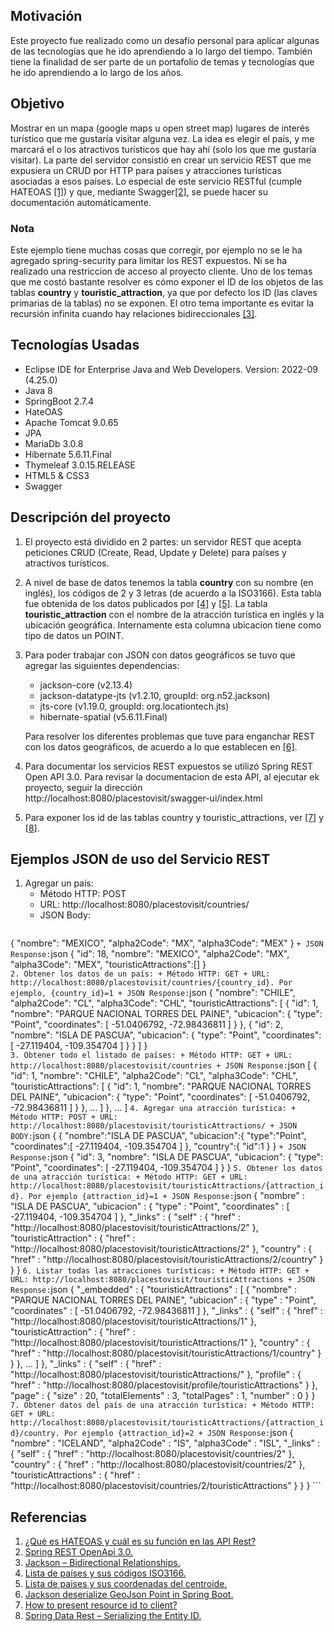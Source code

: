 ## Motivación

Este proyecto fue realizado como un desafío personal para aplicar algunas de las tecnologías que he ido aprendiendo a lo largo del tiempo. También tiene la finalidad de ser parte de un portafolio de temas y tecnologías que he ido aprendiendo a lo largo de los años.

## Objetivo

Mostrar en un mapa (google maps u open street map) lugares de interés turístico que me gustaría visitar alguna vez. La idea es elegir el país, y me marcará el o los atractivos turísticos que hay ahí (solo los que me gustaría visitar).
La parte del servidor consistió en crear un servicio REST que me expusiera un CRUD por HTTP para países y atracciones turísticas asociadas a esos países. Lo especial de este servicio RESTful (cumple HATEOAS [\[1\]](#ref1)) y que, mediante Swagger[\[2\]](#ref2), se puede hacer su documentación automáticamente.

### Nota
Este ejemplo tiene muchas cosas que corregir, por ejemplo no se le ha agregado spring-security para limitar los REST expuestos. Ni se ha realizado una restriccion de acceso al proyecto cliente.
Uno de los temas que me costó bastante resolver es cómo exponer el ID de los objetos de las tablas __country__ y __touristic\_attraction__, ya que por defecto los ID (las claves primarias de la tablas) no se exponen.
El otro tema importante es evitar la recursión infinita cuando hay relaciones bidireccionales [\[3\]](#ref3).

## Tecnologías Usadas

- Eclipse IDE for Enterprise Java and Web Developers. Version: 2022-09 (4.25.0)
- Java 8
- SpringBoot 2.7.4
- HateOAS
- Apache Tomcat 9.0.65
- JPA
- MariaDb 3.0.8
- Hibernate 5.6.11.Final
- Thymeleaf 3.0.15.RELEASE
- HTML5 & CSS3
- Swagger

## Descripción del proyecto

1. El proyecto está dividido en 2 partes: un servidor REST que acepta peticiones CRUD (Create, Read, Update y Delete) para países y atractivos turísticos.
2. A nivel de base de datos tenemos la tabla **country** con su nombre (en inglés), los códigos de 2 y 3 letras (de acuerdo a la ISO3166). Esta tabla fue obtenida de los datos publicados por [\[4\]](#ref4) y [\[5\]](#ref5). La tabla **touristic_attraction** con el nombre de la atracción turística en inglés y la ubicación geográfica. Internamente esta columna ubicacion tiene como tipo de datos un POINT.
3. Para poder trabajar con JSON con datos geográficos se tuvo que agregar las siguientes dependencias:
    + jackson-core (v2.13.4)
    + jackson-datatype-jts (v1.2.10, groupId: org.n52.jackson)
    + jts-core (v1.19.0, groupId: org.locationtech.jts)
    + hibernate-spatial (v5.6.11.Final)

   Para resolver los diferentes problemas que tuve para enganchar REST con los datos geográficos, de acuerdo a lo que establecen en [\[6\]](#ref6).</p>
4. Para documentar los servicios REST expuestos se utilizó  Spring REST Open API 3.0. Para revisar la documentacion de esta API, al ejecutar ek proyecto, seguir la dirección http://localhost:8080/placestovisit/swagger-ui/index.html
5. Para exponer los id de las tablas country y touristic\_attractions, ver [\[7\]](#ref7) y [\[8\]](#ref8).

## Ejemplos JSON de uso del Servicio REST

1. Agregar un país:
    + Método HTTP: POST
    + URL: http://localhost:8080/placestovisit/countries/
    + JSON Body:
    ```json
  {
    "nombre": "MEXICO",
    "alpha2Code": "MX",
    "alpha3Code": "MEX"
  }
    ```
    + JSON Response:
    ```json
  {
    "id": 18,
    "nombre": "MEXICO",
    "alpha2Code": "MX",
    "alpha3Code": "MEX",
    "touristicAttractions":[]
  }    
    ```
2. Obtener los datos de un país:
    + Método HTTP: GET
    + URL: http://localhost:8080/placestovisit/countries/{country_id}. Por ejemplo, {country_id}=1
    + JSON Response:
    ```json
  {
    "nombre": "CHILE",
    "alpha2Code": "CL",
    "alpha3Code": "CHL",
    "touristicAttractions": [
        {
            "id": 1,
            "nombre": "PARQUE NACIONAL TORRES DEL PAINE",
            "ubicacion": {
                "type": "Point",
                "coordinates": [
                    -51.0406792,
                    -72.98436811
                ]
            }
        },
        {
            "id": 2,
            "nombre": "ISLA DE PASCUA",
            "ubicacion": {
                "type": "Point",
                "coordinates": [
                    -27.119404,
                    -109.354704
                ]
            }
        }
    ]
  }    
    ```
3. Obtener todo el listado de países:
    + Método HTTP: GET
    + URL: http://localhost:8080/placestovisit/countries
    + JSON Response:
    ```json
  [
    {
        "id": 1,
        "nombre": "CHILE",
        "alpha2Code": "CL",
        "alpha3Code": "CHL",
        "touristicAttractions": [
            {
                "id": 1,
                "nombre": "PARQUE NACIONAL TORRES DEL PAINE",
                "ubicacion": {
                    "type": "Point",
                    "coordinates": [
                        -51.0406792,
                        -72.98436811
                    ]
                }
            },
            ...
        ]
    },
    ...
  ]
    ```
4. Agregar una atracción turística:
    + Método HTTP: POST
    + URL: http://localhost:8080/placestovisit/touristicAttractions/
    + JSON BODY:
    ```json
  {
    {
    "nombre":"ISLA DE PASCUA",
    "ubicacion":{
        "type":"Point",
        "coordinates":[
            -27.119404,
            -109.354704
        ]
    },
    "country":{
        "id":1
    }
  }
    ```
    + JSON Response:
    ```json
  {
    "id": 3,
    "nombre": "ISLA DE PASCUA",
    "ubicacion": {
        "type": "Point",
        "coordinates": [
            -27.119404,
            -109.354704
        ]
    }
  }
    ```
5. Obtener los datos de una atracción turística:
    + Método HTTP: GET
    + URL: http://localhost:8080/placestovisit/touristicAttractions/{attraction_id}. Por ejemplo {attraction_id}=1
    + JSON Response:
    ```json
  {
    "nombre" : "ISLA DE PASCUA",
    "ubicacion" : {
      "type" : "Point",
      "coordinates" : [ -27.119404, -109.354704 ]
    },
    "_links" : {
      "self" : {
        "href" : "http://localhost:8080/placestovisit/touristicAttractions/2"
      },
      "touristicAttraction" : {
        "href" : "http://localhost:8080/placestovisit/touristicAttractions/2"
      },
      "country" : {
        "href" : "http://localhost:8080/placestovisit/touristicAttractions/2/country"
      }
    }
  }
    ```
6. Listar todas las atracciones turísticas:
    + Método HTTP: GET
    + URL: http://localhost:8080/placestovisit/touristicAttractions
    + JSON Response:
    ```json
  {
    "_embedded" : {
      "touristicAttractions" : [ {
        "nombre" : "PARQUE NACIONAL TORRES DEL PAINE",
        "ubicacion" : {
          "type" : "Point",
          "coordinates" : [ -51.0406792, -72.98436811 ]
        },
        "_links" : {
          "self" : {
            "href" : "http://localhost:8080/placestovisit/touristicAttractions/1"
          },
          "touristicAttraction" : {
            "href" : "http://localhost:8080/placestovisit/touristicAttractions/1"
          },
          "country" : {
            "href" : "http://localhost:8080/placestovisit/touristicAttractions/1/country"
          }
        }
      },
      ...
      ]
    },
    "_links" : {
      "self" : {
        "href" : "http://localhost:8080/placestovisit/touristicAttractions/"
      },
      "profile" : {
        "href" : "http://localhost:8080/placestovisit/profile/touristicAttractions"
      }
    },
    "page" : {
      "size" : 20,
      "totalElements" : 3,
      "totalPages" : 1,
      "number" : 0
    }
  }    
    ```
7. Obtener datos del país de una atracción turística:
    + Método HTTP: GET
    + URL: http://localhost:8080/placestovisit/touristicAttractions/{attraction_id}/country. Por ejemplo {attraction_id}=2
    + JSON Response:
    ```json
  {
    "nombre" : "ICELAND",
    "alpha2Code" : "IS",
    "alpha3Code" : "ISL",
    "_links" : {
      "self" : {
        "href" : "http://localhost:8080/placestovisit/countries/2"
      },
      "country" : {
        "href" : "http://localhost:8080/placestovisit/countries/2"
      },
      "touristicAttractions" : {
        "href" : "http://localhost:8080/placestovisit/countries/2/touristicAttractions"
      }
    }
  }    ```

## Referencias
  1. <a id="ref1" href="https://www.ionos.es/digitalguide/paginas-web/desarrollo-web/hateoas-que-es-y-cual-es-su-funcion-en-las-api-rest/">¿Qué es HATEOAS y cuál es su función en las API Rest?</a>
  2. <a id="ref2" href="https://www.baeldung.com/spring-rest-openapi-documentation">Spring REST OpenApi 3.0.</a>
  3. <a id="ref3" href="https://www.baeldung.com/jackson-bidirectional-relationships-and-infinite-recursion">Jackson – Bidirectional Relationships.</a>
  4. <a id="ref4" href="https://www.iban.com/country-codes">Lista de países y sus códigos ISO3166.</a> 
  5. <a id="ref5" href="https://developers.google.com/public-data/docs/canonical/countries_csv">Lista de paises y sus coordenadas del centroide.</a>
  6. <a id="ref6" href="https://stackoverflow.com/questions/45713934/jackson-deserialize-geojson-point-in-spring-boot">Jackson deserialize GeoJson Point in Spring Boot.</a>
  7. <a id="ref7" href="https://stackoverflow.com/questions/26114564/how-to-present-resource-id-to-client">How to present resource id to client?</a>
  8. <a id="ref8" href="https://www.baeldung.com/spring-data-rest-serialize-entity-id">Spring Data Rest – Serializing the Entity ID.</a>
  
